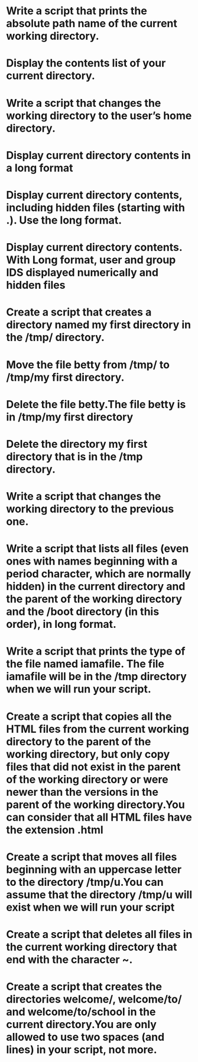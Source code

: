 # Write a script that prints the absolute path name of the current working directory.
# Display the contents list of your current directory.
# Write a script that changes the working directory to the user’s home directory.
# Display current directory contents in a long format
# Display current directory contents, including hidden files (starting with .). Use the long format.
# Display current directory contents. With Long format, user and group IDS displayed numerically and hidden files
# Create a script that creates a directory named my first directory in the /tmp/ directory.
# Move the file betty from /tmp/ to /tmp/my first directory.
# Delete the file betty.The file betty is in /tmp/my first directory
# Delete the directory my first directory that is in the /tmp directory.
# Write a script that changes the working directory to the previous one.
# Write a script that lists all files (even ones with names beginning with a period character, which are normally hidden) in the current directory and the parent of the working directory and the /boot directory (in this order), in long format.
# Write a script that prints the type of the file named iamafile. The file iamafile will be in the /tmp directory when we will run your script.
# Create a script that copies all the HTML files from the current working directory to the parent of the working directory, but only copy files that did not exist in the parent of the working directory or were newer than the versions in the parent of the working directory.You can consider that all HTML files have the extension .html
# Create a script that moves all files beginning with an uppercase letter to the directory /tmp/u.You can assume that the directory /tmp/u will exist when we will run your script
# Create a script that deletes all files in the current working directory that end with the character ~.
# Create a script that creates the directories welcome/, welcome/to/ and welcome/to/school in the current directory.You are only allowed to use two spaces (and lines) in your script, not more.
